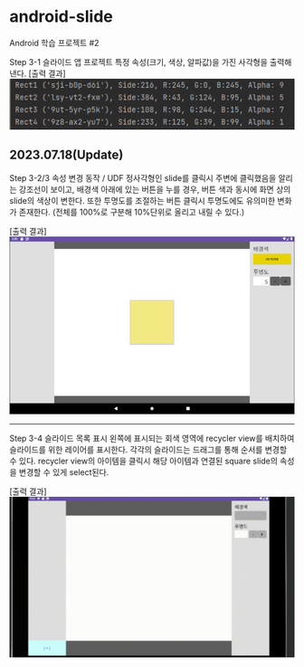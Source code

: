 # android-slide
Android 학습 프로젝트 #2

Step 3-1 슬라이드 앱 프로젝트
특정 속성(크기, 색상, 알파값)을 가진 사각형을 출력해낸다.
[출력 결과]
![img.png](step3-1_result.png)

2023.07.18(Update)
---
Step 3-2/3 속성 변경 동작 / UDF
정사각형인 slide를 클릭시 주변에 클릭했음을 알리는 강조선이 보이고, 배경색 아래에 
있는 버튼을 누를 경우, 버튼 색과 동시에 화면 상의 slide의 색상이 변한다.
또한 투명도를 조절하는 버튼 클릭시 투명도에도 유의미한 변화가 존재한다.
(전체를 100%로 구분해 10%단위로 올리고 내릴 수 있다.)

[출력 결과]
![img_1.png](step3-2,3_result.png)

---
Step 3-4 슬라이드 목록 표시
왼쪽에 표시되는 회색 영역에 recycler view를 배치하여 슬라이드를 위한 레이어를 표시한다.
각각의 슬라이드는 드래그를 통해 순서를 변경할 수 있다.
recycler view의 아이템을 클릭시 해당 아이템과 연결된 square slide의 속성을 변경할 수 있게 select된다.

[출력 결과]
![](result3.gif)